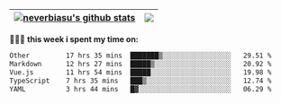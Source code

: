 | <a href="https://github.com/neverbiasu"><img align="center" src="https://github-readme-stats.vercel.app/api?username=neverbiasu&theme=dracula&show_icons=true&hide_border=true&count_private=true" alt="neverbiasu's github stats" /></a> | <a href="https://github.com/neverbiasu"><img align="center" src="https://github-readme-stats.vercel.app/api/top-langs/?username=neverbiasu&theme=dracula&show_icons=true&hide_border=true&layout=compact" /></a> |
| ------------- | ------------- |

👨🏾‍💻 **this week i spent my time on:**
<!--START_SECTION:waka-->

```txt
Other         17 hrs 35 mins  ███████▒░░░░░░░░░░░░░░░░░   29.51 %
Markdown      12 hrs 27 mins  █████▒░░░░░░░░░░░░░░░░░░░   20.92 %
Vue.js        11 hrs 54 mins  █████░░░░░░░░░░░░░░░░░░░░   19.98 %
TypeScript    7 hrs 35 mins   ███▒░░░░░░░░░░░░░░░░░░░░░   12.74 %
YAML          3 hrs 44 mins   █▓░░░░░░░░░░░░░░░░░░░░░░░   06.29 %
```

<!--END_SECTION:waka-->
